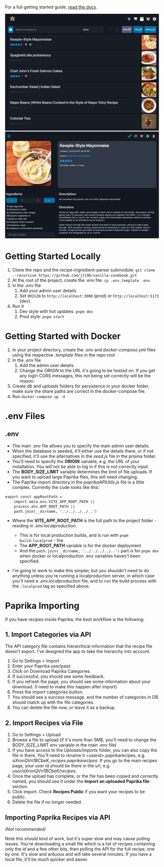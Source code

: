 For a full getting started guide, [read the docs](https://vanilla-cookbook.readthedocs.io/en/latest/).

![Recipe List](docs/images/screen-list-large.jpg)
![Recipe View](docs/images/screen-recipe-large.jpg)

# Getting Started Locally

1. Clone the repo and the recipe-ingredient-parser submodule: `git clone --recursive https://github.com/jt196/vanilla-cookbook.git`
2. At the root of the project, create the .env file: `cp .env.template .env`
3. In the _.env_ file
   1. Add your admin user details
   2. Set `ORIGIN` to `http://localhost:3000` (prod) or `http://localhost:5173` (dev).
4. Run it
   1. Dev style with hot updates: `pnpm dev`
   2. Prod style: `pnpm start`

# Getting Started with Docker

1. In your project directory, create the _.env_ and _docker-compose.yml_ files using the respective _.template_ files in the repo root
2. In the _.env_ file
   1. Add the admin user details.
   2. Change the _ORIGIN_ to the URL it's going to be hosted on. If you get any login CORS messages, this not being set correctly will be the reason.
3. Create _db_ and _uploads_ folders for persistence in your docker folder, make sure the share paths are correct in the docker-compose file.
4. Run `docker-compose up -d`

# .env Files

## .env

- The main .env file allows you to specify the main admin user details.
- When the database is seeded, it'll either use the details there, or if not specified, it'll use the alternatives in the _seed.js_ file in the prisma folder.
- You'll need to specify the **ORIGIN** variable, e.g. the URL of your installation. You will not be able to log in if this is not correctly input.
- The **BODY_SIZE_LIMIT** variable determines the limit of file uploads. If you want to upload large Paprika files, this will need changing.
- The Paprika import directory in the _paprikaAPIUtils.js_ file is a little complex. Currently the code looks like this:

```JS
export const appRootPath =
	import.meta.env.VITE_APP_ROOT_PATH ||
	process.env.APP_ROOT_PATH ||
	path.join(__dirname, '../../../../..')
```

- Where the **VITE_APP_ROOT_PATH** is the full path to the project folder - residing in _.env.localproduction_.

  - This is for local production builds, and is run with `pnpm build:localprod` - the
  - The **APP_ROOT_PATH** variable is for the docker deployment
  - And the `path.join(__dirname, '../../../../..')` part is for `pnpm dev` when docker or localproduction .env variables haven't been specified.

- I'm going to work to make this simpler, but you shouldn't need to do anything unless you're running a localproduction server, in which case you'll need a _.env.localproduction_ file, and to run the build process with the `:localprod` tag as specified above.

# Paprika Importing

If you have recipes inside Paprika, the best workflow is the following:

## 1. Import Categories via API

The API category file contains hierarchical information that the recipe file doesn't export. I've designed the app to take the hierarchy into account.

1. Go to Settings > Import
2. Enter your Paprika user/pass
3. Click on Download Paprika Categories
4. If successful, you should see some feedback.
5. If you refresh the page, you should see some information about your download. (I need to make this happen after import)
6. Press the import categories button.
7. You should see a success message, and the number of categories in DB should match up with the file categories.
8. You can delete the file now, or leave it as a backup.

## 2. Import Recipes via File

1. Go to Settings > Upload
2. Browse a file to upload (if it's more than 5MB, you'll need to change the BODY_SIZE_LIMIT env variable in the main .env file)
3. If you have access to the _Uploads/Imports_ folder, you can also copy the file in there. You'll need to rename it <user*id>*<myfile>.paprikarecipes, e.g. _aXronQVri1BCbeK_recipes.paprikarecipes_. If you go to the main recipes page, your user id should be there in the url, e.g. _user/aXronQVri1BCbeK/recipes_.
4. Once the upload has complete, or the file has been copied and correctly named, you should see it under the **Import an uploaded Paprika file** section.
5. Click import. Check **Recipes Public** if you want your recipes to be public.
6. Delete the file if no longer needed.

## Importing Paprika Recipes via API

_(Not recommended)_

Note this should kind of work, but it's super slow and may cause polling issues. You're downloading a small file which is a list of recipes containing only the _id_ and a few other bits, then polling the API for the full recipe, one by one. It's slow and arduous and will take several minutes. If you have a local file, it'll be much quicker and easier.
